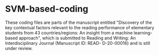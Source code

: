 # SVM-based-coding
These coding files are parts of the manuscript entitled "Discovery of the key contextual factors relevant to the reading performance of elementary students from 43 countries/regions: An insight from a machine learning-based approach", which is submitted to Reading and Writing: An Interdisciplinary Journal (Manuscript ID: READ- D-20-00016) and is still under review.
